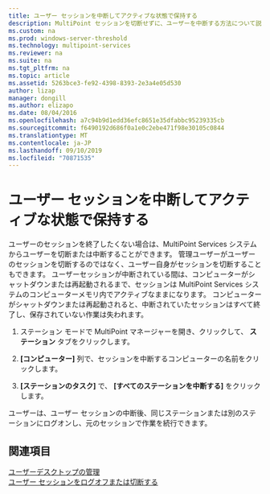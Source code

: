 ```yaml
---
title: ユーザー セッションを中断してアクティブな状態で保持する
description: MultiPoint セッションを切断せずに、ユーザーを中断する方法について説明します。
ms.custom: na
ms.prod: windows-server-threshold
ms.technology: multipoint-services
ms.reviewer: na
ms.suite: na
ms.tgt_pltfrm: na
ms.topic: article
ms.assetid: 5263bce3-fe92-4398-8393-2e3a4e05d530
author: lizap
manager: dongill
ms.author: elizapo
ms.date: 08/04/2016
ms.openlocfilehash: a7c94b9d1edd36efc8651e35dfabbc95239335cb
ms.sourcegitcommit: f6490192d686f0a1e0c2ebe471f98e30105c0844
ms.translationtype: MT
ms.contentlocale: ja-JP
ms.lasthandoff: 09/10/2019
ms.locfileid: "70871535"
---
```

# <a name="suspend-and-leave-user-session-active"></a>ユーザー セッションを中断してアクティブな状態で保持する
ユーザーのセッションを終了したくない場合は、MultiPoint Services システムからユーザーを切断または中断することができます。 管理ユーザーがユーザーのセッションを切断するのではなく、ユーザー自身がセッションを切断することもできます。 ユーザーセッションが中断されている間は、コンピューターがシャットダウンまたは再起動されるまで、セッションは MultiPoint Services システムのコンピューターメモリ内でアクティブなままになります。 コンピューターがシャットダウンまたは再起動されると、中断されていたセッションはすべて終了し、保存されていない作業は失われます。  
  
1.  ステーション モードで MultiPoint マネージャーを開き、クリックして、 **ステーション**  タブをクリックします。  
  
2.  **[コンピューター]** 列で、セッションを中断するコンピューターの名前をクリックします。  
  
3.  **[ステーションのタスク]** で、 **[すべてのステーションを中断する]** をクリックします。  
  
ユーザーは、ユーザー セッションの中断後、同じステーションまたは別のステーションにログオンし、元のセッションで作業を続行できます。  
  
## <a name="see-also"></a>関連項目  
[ユーザーデスクトップの管理](manage-user-desktops-using-multipoint-dashboard.md)  
[ユーザー セッションをログオフまたは切断する](Log-off-or-Disconnect-User-Sessions.md)